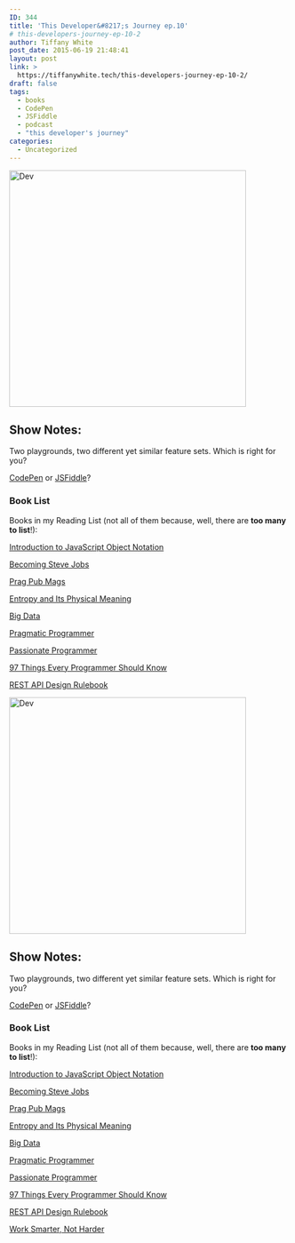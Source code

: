 ```yaml
---
ID: 344
title: 'This Developer&#8217;s Journey ep.10'
# this-developers-journey-ep-10-2
author: Tiffany White
post_date: 2015-06-19 21:48:41
layout: post
link: >
  https://tiffanywhite.tech/this-developers-journey-ep-10-2/
draft: false
tags:
  - books
  - CodePen
  - JSFiddle
  - podcast
  - "this developer's journey"
categories:
  - Uncategorized
---
```



<img class=" aligncenter" src="http://helloburgh.me/wp-content/uploads/2015/06/wpid-Dev-Logo2.png" alt="Dev" width="426" height="426" />

## Show Notes:

Two playgrounds, two different yet similar feature sets. Which is right for you?

<a href="http://codepen.io/">CodePen</a> or <a href="http://jsfiddle.net/">JSFiddle</a>?

### Book List

Books in my Reading List (not all of them because, well, there are **too many to list**!):

<a href="http://www.amazon.com/Introduction-JavaScript-Object-Notation--point/dp/1500650404/ref=sr_1_2?s=digital-text&amp;ie=UTF8&amp;qid=1434763675&amp;sr=8-2&amp;keywords=Introduction+to+javascript+object+notation&amp;pebp=1434763680880&amp;perid=0W5WD3H51H58YNG8FCQ7">Introduction to JavaScript Object Notation</a>

<a href="http://www.amazon.com/Becoming-Steve-Jobs-Evolution-Visionary/dp/0385347405/ref=sr_1_1?ie=UTF8&amp;qid=1434763756&amp;sr=8-1&amp;keywords=becoming+steve+jobs&amp;pebp=1434763762133&amp;perid=1QQVZFAZM27XF2S2Y41A">Becoming Steve Jobs</a>

<a href="https://pragprog.com/magazines">Prag Pub Mags</a>

<a href="http://www.amazon.com/Entropy-Its-Physical-Meaning-2nd-ebook/dp/B000P0JMN6/ref=tmm_kin_title_0?_encoding=UTF8&amp;sr=8-1&amp;qid=1434763870">Entropy and Its Physical Meaning</a>

<a href="http://www.amazon.com/Big-Data-Revolution-Transform-Think/dp/0544227751/ref=sr_1_1?ie=UTF8&amp;qid=1434763936&amp;sr=8-1&amp;keywords=Big+Data&amp;pebp=1434763941489&amp;perid=1KKSBYM4N97SHF583Z1S">Big Data</a>

<a href="http://www.amazon.com/Pragmatic-Programmer-Journeyman-Master/dp/020161622X/ref=sr_1_sc_1?ie=UTF8&amp;qid=1434763971&amp;sr=8-1-spell&amp;keywords=pragamatic+programmer&amp;pebp=1434763974720&amp;perid=1ESEFFY45B56CSVF0G46">Pragmatic Programmer</a>

<a href="http://www.amazon.com/Passionate-Programmer-Remarkable-Development-Pragmatic/dp/1934356344/ref=sr_1_1?s=books&amp;ie=UTF8&amp;qid=1434764013&amp;sr=1-1&amp;keywords=passionate+programmer&amp;pebp=1434764018398&amp;perid=07JD6BSH22NG2N8E142Z">Passionate Programmer</a>

<a href="http://www.amazon.com/Things-Every-Programmer-Should-Know/dp/0596809484/ref=sr_1_1?s=books&amp;ie=UTF8&amp;qid=1434764071&amp;sr=1-1&amp;keywords=97+things+every+programmer+should+know&amp;pebp=1434764075766&amp;perid=19S22JZWS1KB78BEY7V1">97 Things Every Programmer Should Know</a>

<a href="http://www.amazon.com/REST-Design-Rulebook-Mark-Masse/dp/1449310508/ref=sr_1_4?s=books&amp;ie=UTF8&amp;qid=1434764117&amp;sr=1-4&amp;keywords=rest+api&amp;pebp=1434764122040&amp;perid=1DAEVRR2CB7EX9DSVKMY">REST API Design Rulebook</a>




<img class=" aligncenter" src="http://helloburgh.me/wp-content/uploads/2015/06/wpid-Dev-Logo2.png" alt="Dev" width="426" height="426" />

## Show Notes:

Two playgrounds, two different yet similar feature sets. Which is right for you?

<a href="http://codepen.io/">CodePen</a> or <a href="http://jsfiddle.net/">JSFiddle</a>?

### Book List

Books in my Reading List (not all of them because, well, there are **too many to list**!):

<a href="http://www.amazon.com/Introduction-JavaScript-Object-Notation--point/dp/1500650404/ref=sr_1_2?s=digital-text&amp;ie=UTF8&amp;qid=1434763675&amp;sr=8-2&amp;keywords=Introduction+to+javascript+object+notation&amp;pebp=1434763680880&amp;perid=0W5WD3H51H58YNG8FCQ7">Introduction to JavaScript Object Notation</a>

<a href="http://www.amazon.com/Becoming-Steve-Jobs-Evolution-Visionary/dp/0385347405/ref=sr_1_1?ie=UTF8&amp;qid=1434763756&amp;sr=8-1&amp;keywords=becoming+steve+jobs&amp;pebp=1434763762133&amp;perid=1QQVZFAZM27XF2S2Y41A">Becoming Steve Jobs</a>

<a href="https://pragprog.com/magazines">Prag Pub Mags</a>

<a href="http://www.amazon.com/Entropy-Its-Physical-Meaning-2nd-ebook/dp/B000P0JMN6/ref=tmm_kin_title_0?_encoding=UTF8&amp;sr=8-1&amp;qid=1434763870">Entropy and Its Physical Meaning</a>

<a href="http://www.amazon.com/Big-Data-Revolution-Transform-Think/dp/0544227751/ref=sr_1_1?ie=UTF8&amp;qid=1434763936&amp;sr=8-1&amp;keywords=Big+Data&amp;pebp=1434763941489&amp;perid=1KKSBYM4N97SHF583Z1S">Big Data</a>

<a href="http://www.amazon.com/Pragmatic-Programmer-Journeyman-Master/dp/020161622X/ref=sr_1_sc_1?ie=UTF8&amp;qid=1434763971&amp;sr=8-1-spell&amp;keywords=pragamatic+programmer&amp;pebp=1434763974720&amp;perid=1ESEFFY45B56CSVF0G46">Pragmatic Programmer</a>

<a href="http://www.amazon.com/Passionate-Programmer-Remarkable-Development-Pragmatic/dp/1934356344/ref=sr_1_1?s=books&amp;ie=UTF8&amp;qid=1434764013&amp;sr=1-1&amp;keywords=passionate+programmer&amp;pebp=1434764018398&amp;perid=07JD6BSH22NG2N8E142Z">Passionate Programmer</a>

<a href="http://www.amazon.com/Things-Every-Programmer-Should-Know/dp/0596809484/ref=sr_1_1?s=books&amp;ie=UTF8&amp;qid=1434764071&amp;sr=1-1&amp;keywords=97+things+every+programmer+should+know&amp;pebp=1434764075766&amp;perid=19S22JZWS1KB78BEY7V1">97 Things Every Programmer Should Know</a>

<a href="http://www.amazon.com/REST-Design-Rulebook-Mark-Masse/dp/1449310508/ref=sr_1_4?s=books&amp;ie=UTF8&amp;qid=1434764117&amp;sr=1-4&amp;keywords=rest+api&amp;pebp=1434764122040&amp;perid=1DAEVRR2CB7EX9DSVKMY">REST API Design Rulebook</a>





<a href="http://www.amazon.com/Work-Smarter-Not-Harder-Productivity-ebook/dp/B00V8ALKN2/ref=sr_1_1?s=books&amp;ie=UTF8&amp;qid=1434764164&amp;sr=1-1&amp;keywords=work+smarter+not+harder&amp;pebp=1434764168733&amp;perid=1K7AAX9NWMN9M5YVW9X4">Work Smarter, Not Harder</a>